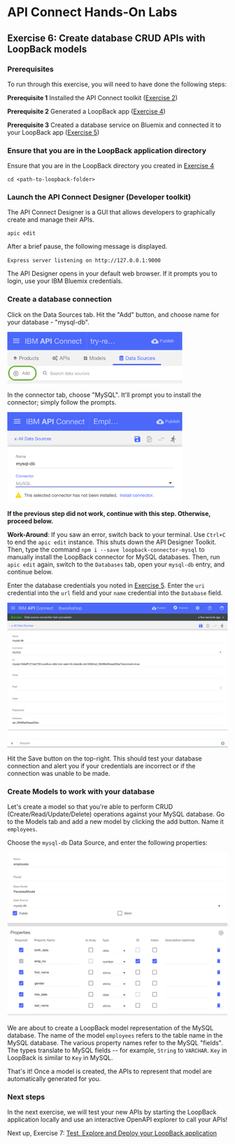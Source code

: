 # API Connect Hands-On Labs

## Exercise 6: Create database CRUD APIs with LoopBack models

### Prerequisites

To run through this exercise, you will need to have done the following steps:

**Prerequisite 1** Installed the API Connect toolkit ([Exercise 2](../ex2))

**Prerequisite 2** Generated a LoopBack app ([Exercise 4](../ex4))

**Prerequisite 3** Created a database service on Bluemix and connected it to your LoopBack app ([Exercise 5](../ex5))

### Ensure that you are in the LoopBack application directory

Ensure that you are in the LoopBack directory you created in [Exercise 4](../ex4)

```
cd <path-to-loopback-folder>
```

### Launch the API Connect Designer (Developer toolkit)

The API Connect Designer is a GUI that allows developers to graphically create and manage their APIs. 

```
apic edit
```

After a brief pause, the following message is displayed.

`Express server listening on http://127.0.0.1:9000`

The API Designer opens in your default web browser. If it prompts you to login, use your IBM Bluemix credentials.

### Create a database connection

Click on the Data Sources tab. Hit the "Add" button, and choose name for your database - "mysql-db".

<img src="SS1.png"  width="400">

In the connector tab, choose "MySQL". It'll prompt you to install the connector; simply follow the prompts.

<img src="SS2.png"  width="400">

**If the previous step did not work, continue with this step. Otherwise, proceed below.**

**Work-Around**: If you saw an error, switch back to your terminal. Use `Ctrl+C` to end the `apic edit` instance. This shuts down the API Designer Toolkit.  Then, type the command `npm i --save loopback-connector-mysql` to manually install the LoopBack connector for MySQL databases. Then, run `apic edit` again, switch to the `Databases` tab, open your `mysql-db` entry, and continue below.

Enter the database credentials you noted in [Exercise 5](../ex5). Enter the `uri` credential into the `url` field and your `name` credential into the `Database` field. 

<img src="SS4.png"  width="600">

Hit the Save button on the top-right. This should test your database connection and alert you if your credentials are incorrect or if the connection was unable to be made.

### Create Models to work with your database

Let's create a model so that you're able to perform CRUD (Create/Read/Update/Delete) operations against your MySQL database. Go to the Models tab and add a new model by clicking the add button. Name it `employees`.

Choose the `mysql-db` Data Source, and enter the following properties:

<img src="SS3.png"  width="750">

We are about to create a LoopBack model representation of the MySQL database. The name of the model `employees` refers to the table name in the MySQL database. The various property names refer to the MySQL "fields". The types translate to MySQL fields -- for example, `String` to `VARCHAR`. `Key` in LoopBack is similar to `Key` in MySQL.

That's it! Once a model is created, the APIs to represent that model are automatically generated for you.

### Next steps

In the next exercise, we will test your new APIs by starting the LoopBack application locally and use an interactive OpenAPI explorer to call your APIs!

Next up, Exercise 7: [Test, Explore and Deploy your LoopBack application](../ex7)
